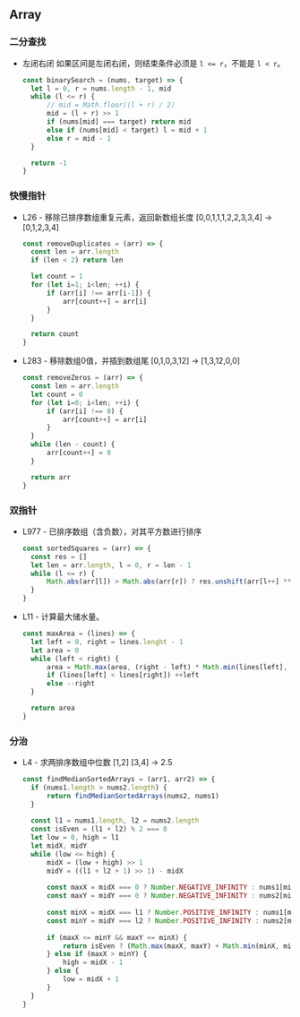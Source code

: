 ## Array
### 二分查找
* 左闭右闭
  如果区间是左闭右闭，则结束条件必须是 `l <= r`，不能是 `l < r`。
  ``` javascript
  const binarySearch = (nums, target) => {
    let l = 0, r = nums.length - 1, mid
    while (l <= r) {
        // mid = Math.floor((l + r) / 2)
        mid = (l + r) >> 1
        if (nums[mid] === target) return mid
        else if (nums[mid] < target) l = mid + 1
        else r = mid - 1
    }

    return -1
  }
  ```

### 快慢指针
* L26 - 移除已排序数组重复元素，返回新数组长度
  [0,0,1,1,1,2,2,3,3,4] -> [0,1,2,3,4]
  ``` javascript
  const removeDuplicates = (arr) => {
    const len = arr.length
    if (len < 2) return len

    let count = 1
    for (let i=1; i<len; ++i) {
        if (arr[i] !== arr[i-1]) {
            arr[count++] = arr[i]
        }
    }

    return count
  }
  ```

* L283 - 移除数组0值，并插到数组尾
  [0,1,0,3,12] -> [1,3,12,0,0]
  ``` javascript
  const removeZeros = (arr) => {
    const len = arr.length
    let count = 0
    for (let i=0; i<len; ++i) {
        if (arr[i] !== 0) {
            arr[count++] = arr[i]
        }
    }
    while (len - count) {
        arr[count++] = 0
    }

    return arr
  }
  ```

### 双指针
* L977 - 已排序数组（含负数），对其平方数进行排序
  ``` javascript
  const sortedSquares = (arr) => {
    const res = []
    let len = arr.length, l = 0, r = len - 1
    while (l <= r) {
        Math.abs(arr[l]) > Math.abs(arr[r]) ? res.unshift(arr[l++] ** 2) : res.unshift(arr[r--] ** 2)
    }
  }
  ```

* L11 - 计算最大储水量。
  ``` javascript
  const maxArea = (lines) => {
    let left = 0, right = lines.lenght - 1
    let area = 0
    while (left < right) {
        area = Math.max(area, (right - left) * Math.min(lines[left], lines[right]))
        if (lines[left] < lines[right]) ++left
        else --right
    }

    return area
  }
  ```

### 分治
* L4 - 求两排序数组中位数
  [1,2] [3,4] -> 2.5
  ``` javascript
  const findMedianSortedArrays = (arr1, arr2) => {
    if (nums1.length > nums2.length) {
        return findMedianSortedArrays(nums2, nums1)
    }
    
    const l1 = nums1.length, l2 = nums2.length
    const isEven = (l1 + l2) % 2 === 0
    let low = 0, high = l1
    let midX, midY 
    while (low <= high) {
        midX = (low + high) >> 1
        midY = ((l1 + l2 + 1) >> 1) - midX
        
        const maxX = midX === 0 ? Number.NEGATIVE_INFINITY : nums1[midX - 1]
        const maxY = midY === 0 ? Number.NEGATIVE_INFINITY : nums2[midY - 1]
        
        const minX = midX === l1 ? Number.POSITIVE_INFINITY : nums1[midX]
        const minY = midY === l2 ? Number.POSITIVE_INFINITY : nums2[midY]
        
        if (maxX <= minY && maxY <= minX) {
            return isEven ? (Math.max(maxX, maxY) + Math.min(minX, minY)) / 2 : Math.max(maxX, maxY)
        } else if (maxX > minY) {
            high = midX - 1
        } else {
            low = midX + 1
        }
    }
  }
  ```

